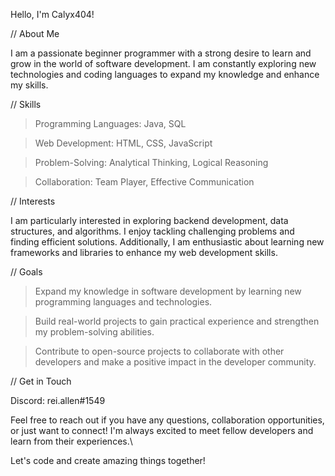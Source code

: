 Hello, I'm Calyx404!


// About Me

I am a passionate beginner programmer with a strong desire to learn and grow in the world of software development. I am constantly exploring new technologies and coding languages to expand my knowledge and enhance my skills.


// Skills

> Programming Languages: Java, SQL

> Web Development: HTML, CSS, JavaScript

> Problem-Solving: Analytical Thinking, Logical Reasoning

> Collaboration: Team Player, Effective Communication


// Interests

I am particularly interested in exploring backend development, data structures, and algorithms. I enjoy tackling challenging problems and finding efficient solutions. Additionally, I am enthusiastic about learning new frameworks and libraries to enhance my web development skills.


// Goals

> Expand my knowledge in software development by learning new programming languages and technologies.

> Build real-world projects to gain practical experience and strengthen my problem-solving abilities.

> Contribute to open-source projects to collaborate with other developers and make a positive impact in the developer community.



// Get in Touch

Discord: rei.allen#1549


Feel free to reach out if you have any questions, collaboration opportunities, or just want to connect! I'm always excited to meet fellow developers and learn from their experiences.\

Let's code and create amazing things together!
